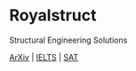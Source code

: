 # Royalstruct
Structural Engineering Solutions

[ArXiv](https://arxiv.org/) | [IELTS](https://ielts.idp.com/bangladesh) | [SAT](https://www.collegeboard.org/) 
